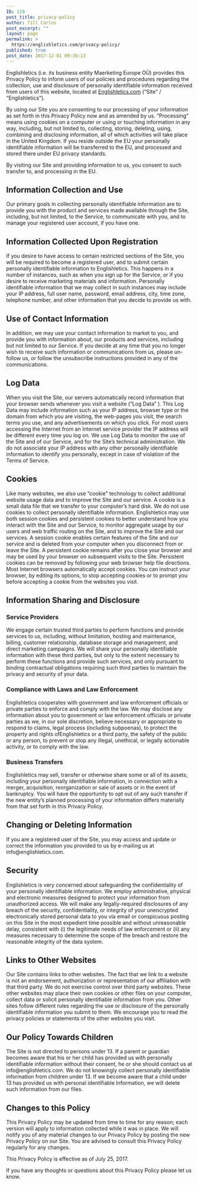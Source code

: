 ```yaml
---
ID: 119
post_title: privacy-policy
author: Till Carlos
post_excerpt: ""
layout: page
permalink: >
  https://englishletics.com/privacy-policy/
published: true
post_date: 2017-12-01 09:39:13
---
```

Englishletics (i.e. its business entity Maerketing Europe OÜ) provides this Privacy Policy to inform users of our policies and procedures regarding the collection, use and disclosure of personally identifiable information received from users of this website, located at <a href="https://Englishletics.com/" target="_blank" rel="noopener">Englishletics.com</a> (“Site” / “Englishletics”).

By using our Site you are consenting to our processing of your information as set forth in this Privacy Policy now and as amended by us. “Processing” means using cookies on a computer or using or touching information in any way, including, but not limited to, collecting, storing, deleting, using, combining and disclosing information, all of which activities will take place in the United Kingdom. If you reside outside the EU your personally identifiable information will be transferred to the EU, and processed and stored there under EU privacy standards.

By visiting our Site and providing information to us, you consent to such transfer to, and processing in the EU.
<h2 id="information-collection-and-use">Information Collection and Use</h2>
Our primary goals in collecting personally identifiable information are to provide you with the product and services made available through the Site, including, but not limited, to the Service, to communicate with you, and to manage your registered user account, if you have one.
<h2 id="information-collected-upon-registration">Information Collected Upon Registration</h2>
If you desire to have access to certain restricted sections of the Site, you will be required to become a registered user, and to submit certain personally identifiable information to Englishletics. This happens in a number of instances, such as when you sign up for the Service, or if you desire to receive marketing materials and information. Personally identifiable information that we may collect in such instances may include your IP address, full user name, password, email address, city, time zone, telephone number, and other information that you decide to provide us with.
<h2 id="use-of-contact-information">Use of Contact Information</h2>
In addition, we may use your contact information to market to you, and provide you with information about, our products and services, including but not limited to our Service. If you decide at any time that you no longer wish to receive such information or communications from us, please un-follow us, or follow the unsubscribe instructions provided in any of the communications.
<h2 id="log-data">Log Data</h2>
When you visit the Site, our servers automatically record information that your browser sends whenever you visit a website (“Log Data” ). This Log Data may include information such as your IP address, browser type or the domain from which you are visiting, the web-pages you visit, the search terms you use, and any advertisements on which you click. For most users accessing the Internet from an Internet service provider the IP address will be different every time you log on. We use Log Data to monitor the use of the Site and of our Service, and for the Site’s technical administration. We do not associate your IP address with any other personally identifiable information to identify you personally, except in case of violation of the Terms of Service.
<h2 id="cookies">Cookies</h2>
Like many websites, we also use “cookie” technology to collect additional website usage data and to improve the Site and our service. A cookie is a small data file that we transfer to your computer’s hard disk. We do not use cookies to collect personally identifiable information. Englishletics may use both session cookies and persistent cookies to better understand how you interact with the Site and our Service, to monitor aggregate usage by our users and web traffic routing on the Site, and to improve the Site and our services. A session cookie enables certain features of the Site and our service and is deleted from your computer when you disconnect from or leave the Site. A persistent cookie remains after you close your browser and may be used by your browser on subsequent visits to the Site. Persistent cookies can be removed by following your web browser help file directions. Most Internet browsers automatically accept cookies. You can instruct your browser, by editing its options, to stop accepting cookies or to prompt you before accepting a cookie from the websites you visit.
<h2 id="information-sharing-and-disclosure">Information Sharing and Disclosure</h2>
<h3 id="service-providers">Service Providers</h3>
We engage certain trusted third parties to perform functions and provide services to us, including, without limitation, hosting and maintenance, billing, customer relationship, database storage and management, and direct marketing campaigns. We will share your personally identifiable information with these third parties, but only to the extent necessary to perform these functions and provide such services, and only pursuant to binding contractual obligations requiring such third parties to maintain the privacy and security of your data.
<h3 id="compliance-with-laws-and-law-enforcement">Compliance with Laws and Law Enforcement</h3>
Englishletics cooperates with government and law enforcement officials or private parties to enforce and comply with the law. We may disclose any information about you to government or law enforcement officials or private parties as we, in our sole discretion, believe necessary or appropriate to respond to claims, legal process (including subpoenas), to protect the property and rights ofEnglishletics or a third party, the safety of the public or any person, to prevent or stop any illegal, unethical, or legally actionable activity, or to comply with the law.
<h3 id="business-transfers">Business Transfers</h3>
Englishletics may sell, transfer or otherwise share some or all of its assets, including your personally identifiable information, in connection with a merger, acquisition, reorganization or sale of assets or in the event of bankruptcy. You will have the opportunity to opt out of any such transfer if the new entity’s planned processing of your information differs materially from that set forth in this Privacy Policy.
<h2 id="changing-or-deleting-information">Changing or Deleting Information</h2>
If you are a registered user of the Site, you may access and update or correct the information you provided to us by e-mailing us at info@englishletics.com.
<h2 id="security">Security</h2>
Englishletics is very concerned about safeguarding the confidentiality of your personally identifiable information. We employ administrative, physical and electronic measures designed to protect your information from unauthorized access. We will make any legally-required disclosures of any breach of the security, confidentiality, or integrity of your unencrypted electronically stored personal data to you via email or conspicuous posting on this Site in the most expedient time possible and without unreasonable delay, consistent with (i) the legitimate needs of law enforcement or (ii) any measures necessary to determine the scope of the breach and restore the reasonable integrity of the data system.
<h2 id="links-to-other-websites">Links to Other Websites</h2>
Our Site contains links to other websites. The fact that we link to a website is not an endorsement, authorization or representation of our affiliation with that third party. We do not exercise control over third party websites. These other websites may place their own cookies or other files on your computer, collect data or solicit personally identifiable information from you. Other sites follow different rules regarding the use or disclosure of the personally identifiable information you submit to them. We encourage you to read the privacy policies or statements of the other websites you visit.
<h2 id="our-policy-towards-children">Our Policy Towards Children</h2>
The Site is not directed to persons under 13. If a parent or guardian becomes aware that his or her child has provided us with personally identifiable information without their consent, he or she should contact us at info@englishletics.com. We do not knowingly collect personally identifiable information from children under 13. If we become aware that a child under 13 has provided us with personal identifiable Information, we will delete such information from our files.
<h2 id="changes-to-this-policy">Changes to this Policy</h2>
This Privacy Policy may be updated from time to time for any reason; each version will apply to information collected while it was in place. We will notify you of any material changes to our Privacy Policy by posting the new Privacy Policy on our Site. You are advised to consult this Privacy Policy regularly for any changes.

This Privacy Policy is effective as of July 25, 2017.

If you have any thoughts or questions about this Privacy Policy please let us know.